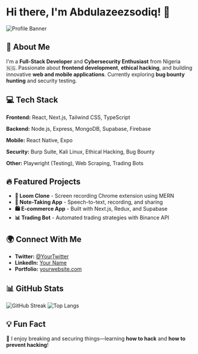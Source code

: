 # Hi there, I'm Abdulazeezsodiq! 👋

![Profile Banner](https://github.com/yourusername/yourusername/raw/main/banner.png)

## 🚀 About Me
I'm a **Full-Stack Developer** and **Cybersecurity Enthusiast** from Nigeria 🇳🇬. Passionate about **frontend development**, **ethical hacking**, and building innovative **web and mobile applications**. Currently exploring **bug bounty hunting** and security testing.

## 💻 Tech Stack

**Frontend:** React, Next.js, Tailwind CSS, TypeScript

**Backend:** Node.js, Express, MongoDB, Supabase, Firebase

**Mobile:** React Native, Expo

**Security:** Burp Suite, Kali Linux, Ethical Hacking, Bug Bounty

**Other:** Playwright (Testing), Web Scraping, Trading Bots

## 🔥 Featured Projects

- **🎥 Loom Clone** - Screen recording Chrome extension using MERN
- **📱 Note-Taking App** - Speech-to-text, recording, and sharing
- **🛍️ E-commerce App** - Built with Next.js, Redux, and Supabase
- **📊 Trading Bot** - Automated trading strategies with Binance API

## 🌍 Connect With Me

- **Twitter:** [@YourTwitter](https://twitter.com/yourhandle)
- **LinkedIn:** [Your Name](https://linkedin.com/in/yourprofile)
- **Portfolio:** [yourwebsite.com](https://yourwebsite.com)

## 📊 GitHub Stats

![GitHub Streak](https://github-readme-streak-stats.herokuapp.com/?user=yourusername&theme=dark&hide_border=true)
![Top Langs](https://github-readme-stats.vercel.app/api/top-langs/?username=yourusername&layout=compact&theme=dark)

## 💡 Fun Fact
🔹 I enjoy breaking and securing things—learning **how to hack** and **how to prevent hacking**!

